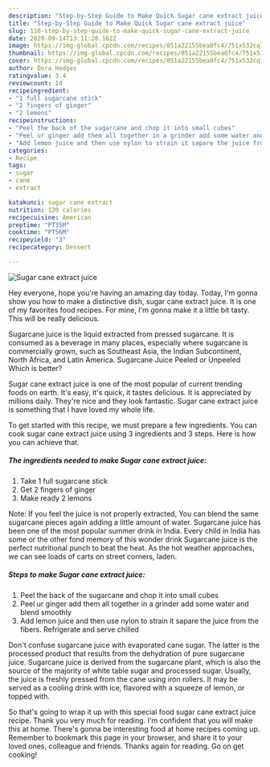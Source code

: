 ```yaml
---
description: "Step-by-Step Guide to Make Quick Sugar cane extract juice"
title: "Step-by-Step Guide to Make Quick Sugar cane extract juice"
slug: 110-step-by-step-guide-to-make-quick-sugar-cane-extract-juice
date: 2020-09-14T13:11:28.162Z
image: https://img-global.cpcdn.com/recipes/051a22155bea0fc4/751x532cq70/sugar-cane-extract-juice-recipe-main-photo.jpg
thumbnail: https://img-global.cpcdn.com/recipes/051a22155bea0fc4/751x532cq70/sugar-cane-extract-juice-recipe-main-photo.jpg
cover: https://img-global.cpcdn.com/recipes/051a22155bea0fc4/751x532cq70/sugar-cane-extract-juice-recipe-main-photo.jpg
author: Dora Hodges
ratingvalue: 3.4
reviewcount: 14
recipeingredient:
- "1 full sugarcane stick"
- "2 fingers of ginger"
- "2 lemons"
recipeinstructions:
- "Peel the back of the sugarcane and chop it into small cubes"
- "Peel ur ginger add them all together in a grinder add some water and blend smoothly"
- "Add lemon juice and then use nylon to strain it sapare the juice from the fibers. Refrigerate and serve chilled"
categories:
- Recipe
tags:
- sugar
- cane
- extract

katakunci: sugar cane extract 
nutrition: 120 calories
recipecuisine: American
preptime: "PT35M"
cooktime: "PT56M"
recipeyield: "3"
recipecategory: Dessert

---
```



![Sugar cane extract juice](https://img-global.cpcdn.com/recipes/051a22155bea0fc4/751x532cq70/sugar-cane-extract-juice-recipe-main-photo.jpg)

Hey everyone, hope you're having an amazing day today. Today, I'm gonna show you how to make a distinctive dish, sugar cane extract juice. It is one of my favorites food recipes. For mine, I'm gonna make it a little bit tasty. This will be really delicious.

Sugarcane juice is the liquid extracted from pressed sugarcane. It is consumed as a beverage in many places, especially where sugarcane is commercially grown, such as Southeast Asia, the Indian Subcontinent, North Africa, and Latin America. Sugarcane Juice Peeled or Unpeeled Which is better?

Sugar cane extract juice is one of the most popular of current trending foods on earth. It's easy, it's quick, it tastes delicious. It is appreciated by millions daily. They're nice and they look fantastic. Sugar cane extract juice is something that I have loved my whole life.


To get started with this recipe, we must prepare a few ingredients. You can cook sugar cane extract juice using 3 ingredients and 3 steps. Here is how you can achieve that.

<!--inarticleads1-->

##### The ingredients needed to make Sugar cane extract juice:

1. Take 1 full sugarcane stick
1. Get 2 fingers of ginger
1. Make ready 2 lemons


Note: If you feel the juice is not properly extracted, You can blend the same sugarcane pieces again adding a little amount of water. Sugarcane juice has been one of the most popular summer drink in India. Every child in India has some or the other fond memory of this wonder drink Sugarcane juice is the perfect nutritional punch to beat the heat. As the hot weather approaches, we can see loads of carts on street corners, laden. 

<!--inarticleads2-->

##### Steps to make Sugar cane extract juice:

1. Peel the back of the sugarcane and chop it into small cubes
1. Peel ur ginger add them all together in a grinder add some water and blend smoothly
1. Add lemon juice and then use nylon to strain it sapare the juice from the fibers. Refrigerate and serve chilled


Don&#39;t confuse sugarcane juice with evaporated cane sugar. The latter is the processed product that results from the dehydration of pure sugarcane juice. Sugarcane juice is derived from the sugarcane plant, which is also the source of the majority of white table sugar and processed sugar. Usually, the juice is freshly pressed from the cane using iron rollers. It may be served as a cooling drink with ice, flavored with a squeeze of lemon, or topped with. 

So that's going to wrap it up with this special food sugar cane extract juice recipe. Thank you very much for reading. I'm confident that you will make this at home. There's gonna be interesting food at home recipes coming up. Remember to bookmark this page in your browser, and share it to your loved ones, colleague and friends. Thanks again for reading. Go on get cooking!
